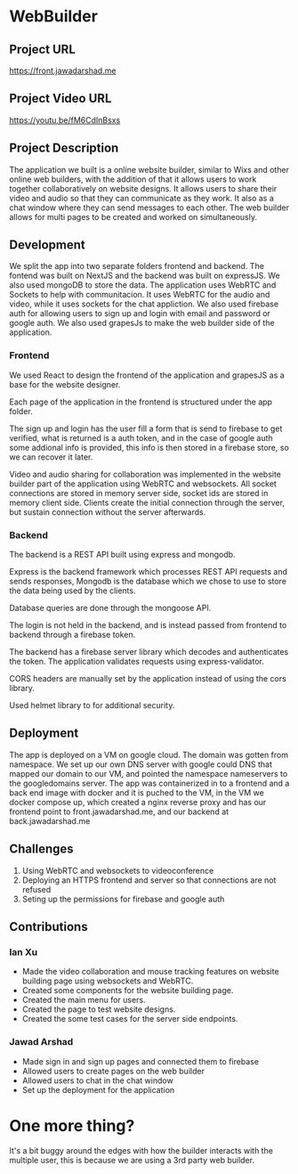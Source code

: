 # WebBuilder

## Project URL

https://front.jawadarshad.me

## Project Video URL 

https://youtu.be/fM6CdInBsxs

## Project Description

The application we built is a online website builder, similar to Wixs and other online web builders, with the addition of that it allows users to work together collaboratively on website designs. It allows users to share their video and audio so that they can communicate as they work. It also as a chat window where they can send messages to each other. The web builder allows for multi pages to be created and worked on simultaneously.

## Development

We split the app into two separate folders frontend and backend. The fontend was built on NextJS and the backend was built on expressJS. We also used mongoDB to store the data. The application uses WebRTC and Sockets to help with communitacion. It uses WebRTC for the audio and video, while it uses sockets for the chat appliction. We also used firebase auth for allowing users to sign up and login with email and password or google auth. We also used grapesJs to make the web builder side of the application.  

### Frontend

We used React to design the frontend of the application and grapesJS as a base for the website designer.

Each page of the application in the frontend is structured under the app folder.

The sign up and login has the user fill a form that is send to firebase to get verified, what is returned is a auth token, and in the case of google auth some addional info is provided, this info is then stored in a firebase store, so we can recover it later.

Video and audio sharing for collaboration was implemented in the website builder part of the application using WebRTC and websockets. All socket connections are stored in memory server side, socket ids are stored in memory client side. Clients create the initial connection through the server, but sustain connection without the server afterwards. 

### Backend

The backend is a REST API built using express and mongodb.

Express is the backend framework which processes REST API requests and sends responses, Mongodb is the database which we chose to use to store the data being used by the clients.

Database queries are done through the mongoose API. 

The login is not held in the backend, and is instead passed from frontend to backend through a firebase token.

The backend has a firebase server library which decodes and authenticates the token. The application validates requests using express-validator. 

CORS headers are manually set by the application instead of using the cors library. 

Used helmet library to for additional security.

## Deployment

The app is deployed on a VM on google cloud. The domain was gotten from namespace. We set up our own DNS server with google could DNS that mapped our domain to our VM, and pointed the namespace nameservers to the googledomains server. The app was containerized in to a frontend and a back end image with docker and it is puched to the VM, in the VM we docker compose up, which created a nginx reverse proxy and has our frontend point to front.jawadarshad.me, and our backend at back.jawadarshad.me

## Challenges

1. Using WebRTC and websockets to videoconference
2. Deploying an HTTPS frontend and server so that connections are not refused
3. Seting up the permissions for firebase and google auth

## Contributions

### Ian Xu

- Made the video collaboration and mouse tracking features on website building page using websockets and WebRTC. 
- Created some components for the website building page.
- Created the main menu for users. 
- Created the page to test website designs.
- Created the some test cases for the server side endpoints.

### Jawad Arshad

- Made sign in and sign up pages and connected them to firebase
- Allowed users to create pages on the web builder
- Allowed users to chat in the chat window
- Set up the deployment for the application

# One more thing? 

It's a bit buggy around the edges with how the builder interacts with the multiple user, this is because we are using a 3rd party web builder.
